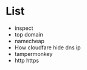 <h1> List </h1>

- inspect
- top domain
- namecheap
- How cloudfare hide dns ip
- tampermonkey
- http https